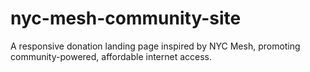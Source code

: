 # nyc-mesh-community-site
A responsive donation landing page inspired by NYC Mesh, promoting community-powered, affordable internet access.
